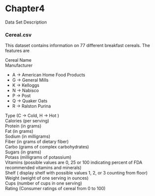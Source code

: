 # Chapter4
Data Set Description

### Cereal.csv
This dataset contains information on 77 different breakfast cereals. The features are </br>

Cereal Name</br>
Manufacturer</br>
* A -> American Home Food Products
* G -> General Mills
* K -> Kelloggs
* N -> Nabisco
* P -> Post
* Q -> Quaker Oats
* R -> Ralston Purina </br>

Type (C -> Cold, H -> Hot )</br>
Calories (per serving)</br>
Protein (in grams)</br>
Fat (in grams)</br>
Sodium (in milligrams)</br>
Fiber (in grams of dietary fiber)</br>
Carbo (grams of complex carbohydrates)</br>
Sugars (in grams)</br>
Potass (milligrams of potassium)</br>
Vitamins (possible values are 0, 25 or 100 indicating percent of FDA recommended vitamins and minerals)</br>
Shelf ( display shelf with possible values 1, 2, or 3 counting from floor)</br>
Weight (weight of one serving in ounces)</br>
Cups (number of cups in one serving)</br>
Rating (Consumer ratings of cereal from 0 to 100)</br>
